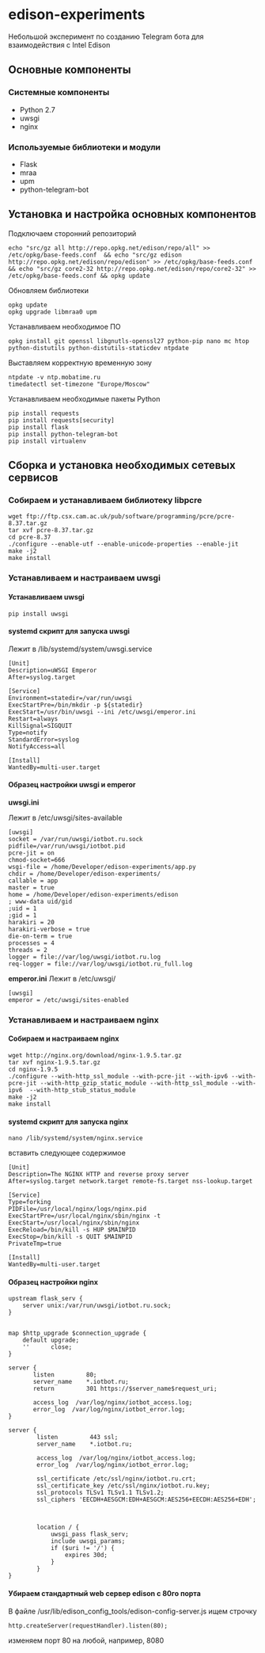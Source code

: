 # edison-experiments
Небольшой эксперимент по созданию Telegram бота для взаимодействия с Intel Edison

## Основные компоненты

### Системные компоненты

* Python 2.7
* uwsgi
* nginx

### Используемые библиотеки и модули
* Flask
* mraa
* upm
* python-telegram-bot

## Установка и настройка основных компонентов

Подключаем сторонний репозиторий

```
echo "src/gz all http://repo.opkg.net/edison/repo/all" >> /etc/opkg/base-feeds.conf  && echo "src/gz edison http://repo.opkg.net/edison/repo/edison" >> /etc/opkg/base-feeds.conf  && echo "src/gz core2-32 http://repo.opkg.net/edison/repo/core2-32" >> /etc/opkg/base-feeds.conf && opkg update
```

Обновляем библиотеки

```
opkg update
opkg upgrade libmraa0 upm
```

Устанавливаем необходимое ПО

```
opkg install git openssl libgnutls-openssl27 python-pip nano mc htop python-distutils python-distutils-staticdev ntpdate
```

Выставляем корректную временную зону

```
ntpdate -v ntp.mobatime.ru
timedatectl set-timezone "Europe/Moscow"
```

Устанавливаем необходимые пакеты Python

```
pip install requests
pip install requests[security]
pip install flask
pip install python-telegram-bot
pip install virtualenv
```

## Сборка и установка необходимых сетевых сервисов

### Собираем и устанавливаем библиотеку libpcre

```
wget ftp://ftp.csx.cam.ac.uk/pub/software/programming/pcre/pcre-8.37.tar.gz
tar xvf pcre-8.37.tar.gz
cd pcre-8.37
./configure --enable-utf --enable-unicode-properties --enable-jit
make -j2
make install
```

### Устанавливаем и настраиваем uwsgi

#### Устанавливаем uwsgi
```
pip install uwsgi
```

#### systemd скрипт для запуска uwsgi

Лежит в /lib/systemd/system/uwsgi.service

```
[Unit]
Description=uWSGI Emperor
After=syslog.target

[Service]
Environment=statedir=/var/run/uwsgi
ExecStartPre=/bin/mkdir -p ${statedir}
ExecStart=/usr/bin/uwsgi --ini /etc/uwsgi/emperor.ini
Restart=always
KillSignal=SIGQUIT
Type=notify
StandardError=syslog
NotifyAccess=all

[Install]
WantedBy=multi-user.target
```

#### Образец настройки uwsgi и emperor

**uwsgi.ini**

Лежит в /etc/uwsgi/sites-available

```
[uwsgi]
socket = /var/run/uwsgi/iotbot.ru.sock
pidfile=/var/run/uwsgi/iotbot.pid
pcre-jit = on
chmod-socket=666
wsgi-file = /home/Developer/edison-experiments/app.py
chdir = /home/Developer/edison-experiments/
callable = app
master = true
home = /home/Developer/edison-experiments/edison
; www-data uid/gid
;uid = 1
;gid = 1
harakiri = 20
harakiri-verbose = true
die-on-term = true
processes = 4
threads = 2
logger = file://var/log/uwsgi/iotbot.ru.log
req-logger = file://var/log/uwsgi/iotbot.ru_full.log
```

**emperor.ini**
Лежит в /etc/uwsgi/
```
[uwsgi]
emperor = /etc/uwsgi/sites-enabled
```

### Устанавливаем и настраиваем nginx

#### Собираем и настраиваем nginx

```
wget http://nginx.org/download/nginx-1.9.5.tar.gz
tar xvf nginx-1.9.5.tar.gz
cd nginx-1.9.5
./configure --with-http_ssl_module --with-pcre-jit --with-ipv6 --with-pcre-jit --with-http_gzip_static_module --with-http_ssl_module --with-ipv6  --with-http_stub_status_module
make -j2
make install
```

#### systemd скрипт для запуска nginx

```
nano /lib/systemd/system/nginx.service
```
вставить следующее содержимое

```
[Unit]
Description=The NGINX HTTP and reverse proxy server
After=syslog.target network.target remote-fs.target nss-lookup.target

[Service]
Type=forking
PIDFile=/usr/local/nginx/logs/nginx.pid
ExecStartPre=/usr/local/nginx/sbin/nginx -t
ExecStart=/usr/local/nginx/sbin/nginx
ExecReload=/bin/kill -s HUP $MAINPID
ExecStop=/bin/kill -s QUIT $MAINPID
PrivateTmp=true

[Install]
WantedBy=multi-user.target
```

#### Образец настройки nginx 

```
upstream flask_serv {
    server unix:/var/run/uwsgi/iotbot.ru.sock;
}


map $http_upgrade $connection_upgrade {
    default upgrade;
    ''      close;
}

server {
       listen         80;
       server_name    *.iotbot.ru;
       return         301 https://$server_name$request_uri;
	   
	   access_log  /var/log/nginx/iotbot_access.log;
	   error_log  /var/log/nginx/iotbot_error.log;
}

server {
        listen         443 ssl;
        server_name    *.iotbot.ru;
		
		access_log  /var/log/nginx/iotbot_access.log;
		error_log  /var/log/nginx/iotbot_error.log;

        ssl_certificate /etc/ssl/nginx/iotbot.ru.crt;
        ssl_certificate_key /etc/ssl/nginx/iotbot.ru.key;
        ssl_protocols TLSv1 TLSv1.1 TLSv1.2;
        ssl_ciphers 'EECDH+AESGCM:EDH+AESGCM:AES256+EECDH:AES256+EDH';
		


        location / {
		    uwsgi_pass flask_serv;
			include uwsgi_params;
            if ($uri != '/') {
                expires 30d;
            }
        }
}
```


#### Убираем стандартный web сервер edison с 80го порта

В файле /usr/lib/edison_config_tools/edison-config-server.js ищем строчку 
```
http.createServer(requestHandler).listen(80);
```
изменяем порт 80 на любой, например, 8080


